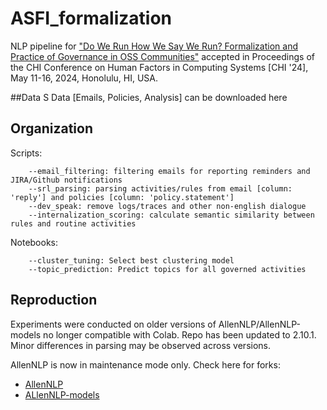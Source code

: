 # ASFI_formalization

NLP pipeline for ["Do We Run How We Say We Run? Formalization and Practice of Governance in OSS Communities"](https://arxiv.org/pdf/2309.14245.pdf) accepted in Proceedings of the CHI Conference on Human Factors in Computing Systems [CHI '24], May 11-16, 2024, Honolulu, HI, USA.

##Data
S
Data [Emails, Policies, Analysis] can be downloaded here 

## Organization

Scripts: 
```
	--email_filtering: filtering emails for reporting reminders and JIRA/Github notifications
	--srl_parsing: parsing activities/rules from email [column: 'reply'] and policies [column: 'policy.statement']
	--dev_speak: remove logs/traces and other non-english dialogue
	--internalization_scoring: calculate semantic similarity between rules and routine activities
```

Notebooks: 
```
	--cluster_tuning: Select best clustering model
	--topic_prediction: Predict topics for all governed activities
```
## Reproduction 

Experiments were conducted on older versions of AllenNLP/AllenNLP-models no longer compatible with Colab. Repo has been updated to 2.10.1. Minor differences in parsing may be observed across versions.

AllenNLP is now in maintenance mode only. Check here for forks: <br/>
* [AllenNLP](https://github.com/Mahasweta-usc/allennlp) <br/>
* [ALlenNLP-models](https://github.com/Mahasweta-usc/allennlp-models)